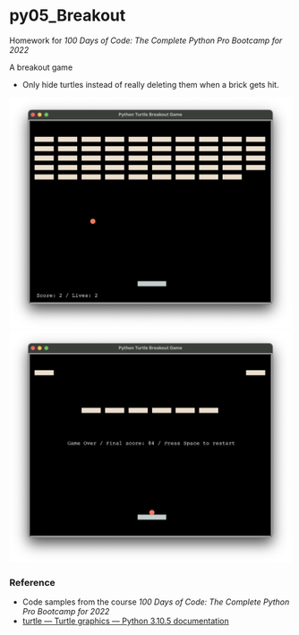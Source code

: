 # py05_Breakout

Homework for *100 Days of Code: The Complete Python Pro Bootcamp for 2022*

A breakout game

* Only hide turtles instead of really deleting them when a brick gets hit.

![screenshot1](screenshot1.png)
![screenshot2](screenshot2.png)


### Reference
* Code samples from the course *100 Days of Code: The Complete Python Pro Bootcamp for 2022*
* [turtle — Turtle graphics — Python 3.10.5 documentation](https://docs.python.org/3/library/turtle.html)